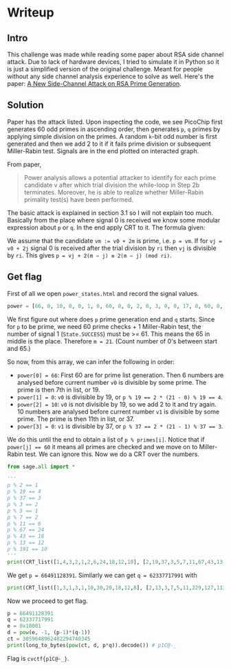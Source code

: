 # Writeup

## Intro

This challenge was made while reading some paper about RSA side channel attack. Due to lack of hardware devices, I tried to simulate it in Python so it is just a simplified version of the original challenge. Meant for people without any side channel analysis experience to solve as well. Here's the paper: [A New Side-Channel Attack on RSA Prime Generation](https://www.iacr.org/archive/ches2009/57470141/57470141.pdf).

## Solution

Paper has the attack listed. Upon inspecting the code, we see PicoChip first generates 60 odd primes in ascending order, then generates `p`, `q` primes by applying simple division on the primes. A random `k`-bit odd number is first generated and then we add 2 to it if it fails prime division or subsequent Miller-Rabin test. Signals are in the end plotted on interacted graph.

From paper,

> Power analysis allows a potential attacker to identify for each prime candidate v after which trial division the while-loop in Step 2b terminates. Moreover, he is able to realize whether Miller-Rabin primality test(s) have been performed.

The basic attack is explained in section 3.1 so I will not explain too much. Basically from the place where signal 0 is received we know some modular expression about `p` or `q`. In the end apply CRT to it. The formula given:

We assume that the candidate `vm := v0 + 2m` is prime, i.e. `p = vm`. If for `vj = v0 + 2j` signal 0 is received after the trial division by `ri` then `vj` is divisible by `ri`. This gives `p = vj + 2(m − j) ≡ 2(m − j) (mod ri)`. 

## Get flag

First of all we open `power_states.html` and record the signal values.

```py
power = [66, 0, 10, 0, 0, 1, 0, 60, 0, 0, 2, 0, 3, 0, 0, 17, 0, 60, 0, 0, 12, 0, 1, 0, 0, 4, 0, 41, 0, 0, 1, 0, 6, 0, 0, 65, 0, 0, 2, 0, 1, 0, 0, 3, 0, 48, 0, 0, 1, 0, 2, 0, 0, 29, 0, 28, 0, 0, 60, 0, 5, 0, 0, 16, 0, 1, 0, 0, 25, 0, 61]
```

We first figure out where does `p` prime generation end and `q` starts. Since for `p` to be prime, we need 60 prime checks + 1 Miller-Rabin test, the number of signal 1 (`State.SUCCESS`) must be >= 61. This means the 65 in middle is the place. Therefore `m = 21`. (Count number of 0's between start and 65.)

So now, from this array, we can infer the following in order:

- `power[0] = 66`: First 60 are for prime list generation. Then 6 numbers are analysed before current number `v0` is divisible by some prime. The prime is then 7th in list, or 19.
- `power[1] = 0`: `v0` is divisible by 19, or `p % 19 == 2 * (21 - 0) % 19 == 4`.
- `power[2] = 10`: `v0` is not divisible by 19, so we add 2 to it and try again. 10 numbers are analysed before current number `v1` is divisible by some prime. The prime is then 11th in list, or 37.
- `power[3] = 0`: `v1` is divisible by 37, or `p % 37 == 2 * (21 - 1) % 37 == 3`.

We do this until the end to obtain a list of `p % primes[i]`. Notice that if `power[j] == 60` it means all primes are checked and we move on to Miller-Rabin test. We can ignore this. Now we do a CRT over the numbers.

```py
from sage.all import *

'''
p % 2 == 1
p % 19 == 4
p % 37 == 3
p % 3 == 2
p % 5 == 1
p % 7 == 2
p % 11 == 6
p % 67 == 24
p % 43 == 18
p % 13 == 12
p % 191 == 10
'''
print(CRT_list([1,4,3,2,1,2,6,24,18,12,10], [2,19,37,3,5,7,11,67,43,13,191])) # 66491128391
```

We get `p = 66491128391`. Similarly we can get `q = 62337717991` with

```py
print(CRT_list([1,3,1,3,1,10,30,20,18,12,8], [2,13,3,7,5,11,229,127,113,17,61])) # 62337717991
```

Now we proceed to get flag.

```py
p = 66491128391
q = 62337717991
e = 0x10001
d = pow(e, -1, (p-1)*(q-1))
ct = 3059648962482294740345
print(long_to_bytes(pow(ct, d, p*q)).decode()) # p1C@-_
```

Flag is `cvctf{p1C@-_}`.